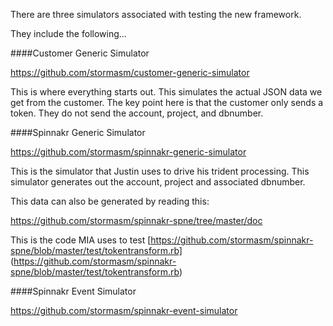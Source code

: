 

There are three simulators associated with testing the new framework.

They include the following...


####Customer Generic Simulator

https://github.com/stormasm/customer-generic-simulator

This is where everything starts out.  This simulates the actual JSON
data we get from the customer.  The key point here is that the customer
only sends a token.  They do not send the account, project, and dbnumber.

####Spinnakr Generic Simulator

https://github.com/stormasm/spinnakr-generic-simulator

This is the simulator that Justin uses to drive his trident processing.
This simulator generates out the account, project and associated dbnumber.

This data can also be generated by reading this:

https://github.com/stormasm/spinnakr-spne/tree/master/doc

This is the code MIA uses to test
[https://github.com/stormasm/spinnakr-spne/blob/master/test/tokentransform.rb]
(https://github.com/stormasm/spinnakr-spne/blob/master/test/tokentransform.rb)

####Spinnakr Event Simulator

https://github.com/stormasm/spinnakr-event-simulator
